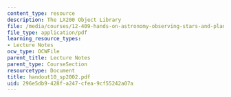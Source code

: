 ```yaml
---
content_type: resource
description: The LX200 Object Library
file: /media/courses/12-409-hands-on-astronomy-observing-stars-and-planets-spring-2002/296e5db9428fa247cfea9cf55242a07a_handout10_sp2002.pdf
file_type: application/pdf
learning_resource_types:
- Lecture Notes
ocw_type: OCWFile
parent_title: Lecture Notes
parent_type: CourseSection
resourcetype: Document
title: handout10_sp2002.pdf
uid: 296e5db9-428f-a247-cfea-9cf55242a07a
---
```

